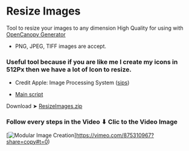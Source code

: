 # Resize Images
Tool to resize your images to any dimension High Quality for using with [OpenCanopy Generator](https://github.com/chris1111/OpenCanopy-Generator)
- PNG, JPEG, TIFF images are accept.

### Useful tool because if you are like me I create my icons in 512Px then we have a lot of Icon to resize.
- Credit Apple: Image Processing System ([sips](https://ss64.com/osx/sips.html))

- [Main script](https://github.com/chris1111/Resize-Images/blob/Master/Sources/script)


Download ➤ [ResizeImages.zip](https://github.com/chris1111/Resize-Images.zip/raw/Master/)

### Follow every steps in the Video ⬇︎ Clic to the Video Image

[![Modular Image Creation](https://user-images.githubusercontent.com/6248794/218287389-96444e32-0bf1-4886-9632-ccd2e1f3614d.png)]https://vimeo.com/875310967?share=copy#t=0)

